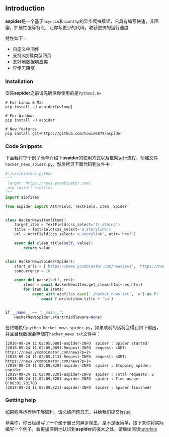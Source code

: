 ## Introduction

**aspider**是一个基于`asyncio`和`aiohttp`的异步爬虫框架，它具有编写快速，非阻塞，扩展性强等特点，让你写更少的代码，收获更快的运行速度

特性如下：
- 自定义中间件
- 支持js加载类型网页
- 友好地数据响应类
- 异步无阻塞

### Installation

安装**aspider**之前请先确保你使用的是`Python3.6+`

``` shell
# For Linux & Mac
pip install -U aspider[uvloop]

# For Windows
pip install -U aspider

# New features
pip install git+https://github.com/howie6879/aspider
```

### Code Snippets

下面我将举个例子简单介绍下**aspider**的使用方式以及框架运行流程，创建文件`hacker_news_spider.py`，然后拷贝下面代码到文件中：

```python
#!/usr/bin/env python
"""
 Target: https://news.ycombinator.com/
 pip install aiofiles
"""
import aiofiles

from aspider import AttrField, TextField, Item, Spider


class HackerNewsItem(Item):
    target_item = TextField(css_select='tr.athing')
    title = TextField(css_select='a.storylink')
    url = AttrField(css_select='a.storylink', attr='href')

    async def clean_title(self, value):
        return value


class HackerNewsSpider(Spider):
    start_urls = ['https://news.ycombinator.com/news?p=1', 'https://news.ycombinator.com/news?p=2']
    concurrency = 10

    async def parse(self, res):
        items = await HackerNewsItem.get_items(html=res.html)
        for item in items:
            async with aiofiles.open('./hacker_news.txt', 'a') as f:
                await f.write(item.title + '\n')


if __name__ == '__main__':
    HackerNewsSpider.start(middleware=None)
```

在终端执行`python hacker_news_spider.py`，如果顺利的话将会得到如下输出，并且目标数据会存储在`hacker_news.txt`文件中：

```shell
[2018-09-24 11:02:05,088]-aspider-INFO  spider : Spider started!
[2018-09-24 11:02:05,089]-Request-INFO  request: <GET: https://news.ycombinator.com/news?p=2>
[2018-09-24 11:02:05,113]-Request-INFO  request: <GET: https://news.ycombinator.com/news?p=1>
[2018-09-24 11:02:09,820]-aspider-INFO  spider : Stopping spider: aspider
[2018-09-24 11:02:09,820]-aspider-INFO  spider : Total requests: 2
[2018-09-24 11:02:09,820]-aspider-INFO  spider : Time usage: 0:00:01.731780
[2018-09-24 11:02:09,821]-aspider-INFO  spider : Spider finished!
```

### Getting help

如果程序运行地不够顺利，请总结问题日志，并给我们提交[Issue](https://github.com/howie6879/aspider/issues)

恭喜你，你已经编写了一个属于自己的异步爬虫，是不是很简单，接下来你将实际编写一个例子，会更加深刻地认识到**aspider**的强大之处，请继续阅读[tutorials](./tutorials.md)